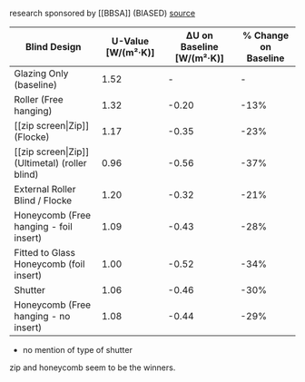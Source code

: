 research sponsored by [[BBSA]] (BIASED)
[source](https://bbsa.org.uk/wp-content/uploads/2023/03/March-2023-BBSA-Initial-Report-v2.pdf)

| Blind Design                                   | U-Value [W/(m²·K)] | ΔU on Baseline [W/(m²·K)] | % Change on Baseline |
| ---------------------------------------------- | ------------------ | ------------------------- | -------------------- |
| Glazing Only (baseline)                        | 1.52               | -                         | -                    |
| Roller (Free hanging)                          | 1.32               | -0.20                     | -13%                 |
| [[zip screen\|Zip]] (Flocke)                   | 1.17               | -0.35                     | -23%                 |
| [[zip screen\|Zip]] (Ultimetal) (roller blind) | 0.96               | -0.56                     | -37%                 |
| External Roller Blind / Flocke                 | 1.20               | -0.32                     | -21%                 |
| Honeycomb (Free hanging - foil insert)         | 1.09               | -0.43                     | -28%                 |
| Fitted to Glass Honeycomb (foil insert)        | 1.00               | -0.52                     | -34%                 |
| Shutter                                        | 1.06               | -0.46                     | -30%                 |
| Honeycomb (Free hanging - no insert)           | 1.08               | -0.44                     | -29%                 |
 - no mention of type of shutter

zip and honeycomb seem to be the winners.